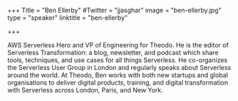 +++
Title = "Ben Ellerby"
#Twitter = "jjasghar"
image = "ben-ellerby.jpg"
type = "speaker"
linktitle = "ben-ellerby"

+++

AWS Serverless Hero and VP of Engineering for Theodo. He is the editor of Serverless Transformation: a blog, newsletter, and podcast which share tools, techniques, and use cases for all things Serverless.  He co-organizes the Serverless User Group in London and regularly speaks about Serverless around the world.
At Theodo, Ben works with both new startups and global organisations to deliver digital products, training, and digital transformation with Serverless across London, Paris, and New York.
